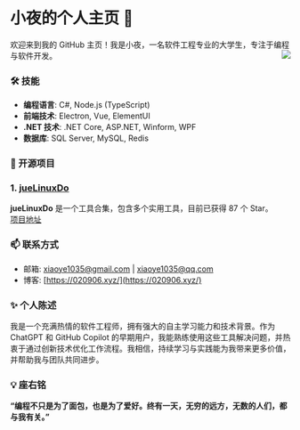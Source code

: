 # 小夜的个人主页 👋
欢迎来到我的 GitHub 主页！我是小夜，一名软件工程专业的大学生，专注于编程与软件开发。
<img align="right" src="https://github-readme-stats.vercel.app/api?username=xiaoye6688" />
### 🛠️ 技能

- **编程语言**: C#, Node.js (TypeScript)
- **前端技术**: Electron, Vue, ElementUI
- **.NET 技术**: .NET Core, ASP.NET, Winform, WPF
- **数据库**: SQL Server, MySQL, Redis

### 🌟 开源项目

### 1. [jueLinuxDo](https://github.com/xiaoye6688/jueLinuxDo) 
**jueLinuxDo** 是一个工具合集，包含多个实用工具，目前已获得 87 个 Star。  
[项目地址](https://github.com/xiaoye6688/jueLinuxDo)

### 📫 联系方式

- 邮箱: [xiaoye1035@gmail.com](mailto:xiaoye1035@gmail.com) | [xiaoye1035@qq.com](mailto:xiaoye1035@qq.com)
- 博客: [https://020906.xyz/](https://020906.xyz/) 

### ✨ 个人陈述

我是一个充满热情的软件工程师，拥有强大的自主学习能力和技术背景。作为 ChatGPT 和 GitHub Copilot 的早期用户，我能熟练使用这些工具解决问题，并热衷于通过创新技术优化工作流程。我相信，持续学习与实践能为我带来更多价值，并帮助我与团队共同进步。

### 💡 座右铭

**“编程不只是为了面包，也是为了爱好。终有一天，无穷的远方，无数的人们，都与我有关。”**
